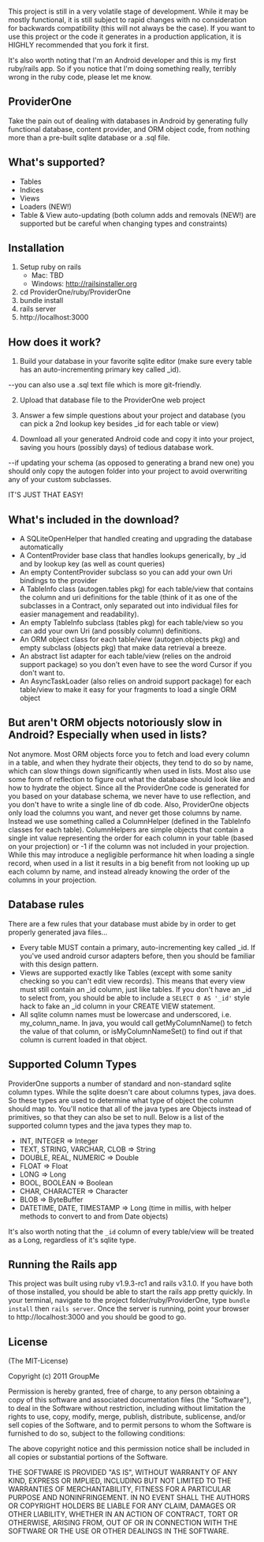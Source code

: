 This project is still in a very volatile stage of development. While it may be mostly functional, it is still subject to rapid changes with no consideration for backwards compatibility (this will not always be the case). If you want to use this project or the code it generates in a production application, it is HIGHLY recommended that you fork it first.

It's also worth noting that I'm an Android developer and this is my first ruby/rails app. So if you notice that I'm doing something really, terribly wrong in the ruby code, please let me know.


ProviderOne
-----------

Take the pain out of dealing with databases in Android by generating fully functional database, content provider, and ORM object code, from nothing more than a pre-built sqlite database or a .sql file.

## What's supported?

- Tables
- Indices
- Views
- Loaders (NEW!)
- Table & View auto-updating (both column adds and removals (NEW!) are supported but be careful when changing types and constraints)

## Installation

1) Setup ruby on rails
   - Mac: TBD
   - Windows: http://railsinstaller.org
2) cd ProviderOne/ruby/ProviderOne
3) bundle install
4) rails server
5) http://localhost:3000

## How does it work?

1) Build your database in your favorite sqlite editor (make sure every table has an auto-incrementing primary key called _id).
	
  --you can also use a .sql text file which is more git-friendly. 
	
2) Upload that database file to the ProviderOne web project

3) Answer a few simple questions about your project and database (you can pick a 2nd lookup key besides _id for each table or view)

4) Download all your generated Android code and copy it into your project, saving you hours (possibly days) of tedious database work. 

  --if updating your schema (as opposed to generating a brand new one) you should only copy the autogen folder into your project to avoid overwriting any of your custom subclasses.

IT'S JUST THAT EASY!


## What's included in the download?

- A SQLiteOpenHelper that handled creating and upgrading the database automatically
- A ContentProvider base class that handles lookups generically, by _id and by lookup key (as well as count queries)
- An empty ContentProvider subclass so you can add your own Uri bindings to the provider
- A TableInfo class (autogen.tables pkg) for each table/view that contains the column and uri definitions for the table (think of it as one of the subclasses in a Contract, only separated out into individual files for easier management and readability).
- An empty TableInfo subclass (tables pkg) for each table/view so you can add your own Uri (and possibly column) definitions.
- An ORM object class for each table/view (autogen.objects pkg) and empty subclass (objects pkg) that make data retrieval a breeze.
- An abstract list adapter for each table/view (relies on the android support package) so you don't even have to see the word Cursor if you don't want to.
- An AsyncTaskLoader (also relies on android support package) for each table/view to make it easy for your fragments to load a single ORM object

## But aren't ORM objects notoriously slow in Android? Especially when used in lists?

Not anymore. Most ORM objects force you to fetch and load every column in a table, and when they hydrate their objects, they tend to do so by name, which can slow things down significantly when used in lists. Most also use some form of reflection to figure out what the database should look like and how to hydrate the object. Since all the ProviderOne code is generated for you based on your database schema, we never have to use reflection, and you don't have to write a single line of db code. Also, ProviderOne objects only load the columns you want, and never get those columns by name. Instead we use something called a ColumnHelper (defined in the TableInfo classes for each table). ColumnHelpers are simple objects that contain a single int value representing the order for each column in your table (based on your projection) or -1 if the column was not included in your projection. While this may introduce a negligible performance hit when loading a single record, when used in a list it results in a big benefit from not looking up up each column by name, and instead already knowing the order of the columns in your projection.

## Database rules

There are a few rules that your database must abide by in order to get properly generated java files…

- Every table MUST contain a primary, auto-incrementing key called _id. If you've used android cursor adapters before, then you should be familiar with this design pattern.
- Views are supported exactly like Tables (except with some sanity checking so you can't edit view records). This means that every view must still contain an _id column, just like tables. If you don't have an _id to select from, you should be able to include a `SELECT 0 AS '_id'` style hack to fake an _id column in your CREATE VIEW statement.
- All sqlite column names must be lowercase and underscored, i.e. my_column_name. In java, you would call getMyColumnName() to fetch the value of that column, or isMyColumnNameSet() to find out if that column is current loaded in that object.

## Supported Column Types

ProviderOne supports a number of standard and non-standard sqlite column types. While the sqlite doesn't care about columns types, java does. So these types are used to determine what type of object the column should map to. You'll notice that all of the java types are Objects instead of primitives, so that they can also be set to null. Below is a list of the supported column types and the java types they map to.

- INT, INTEGER => Integer
- TEXT, STRING, VARCHAR, CLOB => String
- DOUBLE, REAL, NUMERIC => Double
- FLOAT => Float
- LONG => Long
- BOOL, BOOLEAN => Boolean
- CHAR, CHARACTER => Character
- BLOB => ByteBuffer
- DATETIME, DATE, TIMESTAMP => Long (time in millis, with helper methods to convert to and from Date objects)

It's also worth noting that the `_id` column of every table/view will be treated as a Long, regardless of it's sqlite type.

## Running the Rails app

This project was built using ruby v1.9.3-rc1 and rails v3.1.0. If you have both of those installed, you should be able to start the rails app pretty quickly. In your terminal, navigate to the project folder/ruby/ProviderOne, type `bundle install` then `rails server`. Once the server is running, point your browser to http://localhost:3000 and you should be good to go.

## License

(The MIT-License)

Copyright (c) 2011 GroupMe

Permission is hereby granted, free of charge, to any person obtaining
a copy of this software and associated documentation files (the
"Software"), to deal in the Software without restriction, including
without limitation the rights to use, copy, modify, merge, publish,
distribute, sublicense, and/or sell copies of the Software, and to
permit persons to whom the Software is furnished to do so, subject to
the following conditions:

The above copyright notice and this permission notice shall be
included in all copies or substantial portions of the Software.

THE SOFTWARE IS PROVIDED "AS IS", WITHOUT WARRANTY OF ANY KIND,
EXPRESS OR IMPLIED, INCLUDING BUT NOT LIMITED TO THE WARRANTIES OF
MERCHANTABILITY, FITNESS FOR A PARTICULAR PURPOSE AND
NONINFRINGEMENT. IN NO EVENT SHALL THE AUTHORS OR COPYRIGHT HOLDERS BE
LIABLE FOR ANY CLAIM, DAMAGES OR OTHER LIABILITY, WHETHER IN AN ACTION
OF CONTRACT, TORT OR OTHERWISE, ARISING FROM, OUT OF OR IN CONNECTION
WITH THE SOFTWARE OR THE USE OR OTHER DEALINGS IN THE SOFTWARE.
 

